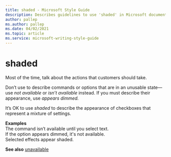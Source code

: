 ```yaml
---
title: shaded - Microsoft Style Guide
description: Describes guidelines to use 'shaded' in Microsoft documents, and provides alternate usage examples.
author: pallep
ms.author: pallep
ms.date: 04/02/2021
ms.topic: article
ms.service: microsoft-writing-style-guide
---
```


# shaded

Most of the time, talk about the actions that customers should take.

Don’t use to describe commands or options that are in an unusable state—use *not available* or *isn’t available* instead. If you must describe their appearance, use *appears dimmed.*

It’s OK to use *shaded* to describe the appearance of checkboxes that represent a mixture of settings.

**Examples**   
The command isn’t available until you select text.  
If the option appears dimmed, it's not available.  
Selected effects appear shaded. 

**See also** [unavailable](~/a-z-word-list-term-collections/u/unavailable.md)
